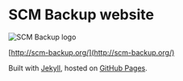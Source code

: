 # SCM Backup website

![SCM Backup logo](https://raw.githubusercontent.com/christianspecht/scm-backup/master/img/logo128x128.png)

[http://scm-backup.org/](http://scm-backup.org/)

Built with [Jekyll](https://jekyllrb.com/), hosted on [GitHub Pages](https://pages.github.com/).
